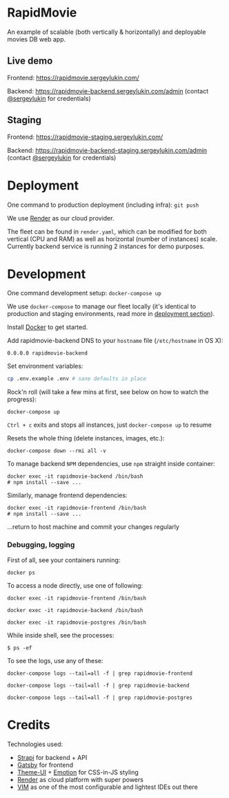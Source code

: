 # RapidMovie

An example of scalable (both vertically & horizontally) and deployable movies DB web app.

## Live demo

Frontend: https://rapidmovie.sergeylukin.com/

Backend: https://rapidmovie-backend.sergeylukin.com/admin (contact
[@sergeylukin](https://github.com/sergeylukin) for credentials)

## Staging

Frontend: https://rapidmovie-staging.sergeylukin.com/

Backend: https://rapidmovie-backend-staging.sergeylukin.com/admin (contact
[@sergeylukin](https://github.com/sergeylukin) for credentials)

# Deployment

One command to production deployment (including infra): `git push`

We use [Render](https://render.com) as our cloud provider.

The fleet can be found in `render.yaml`, which can be modified for both
vertical (CPU and RAM) as well as horizontal (number of instances) scale.
Currently backend service is running 2 instances for demo purposes.

# Development

One command development setup: `docker-compose up`

We use `docker-compose` to manage our fleet locally (it's identical to
production and staging environments, read more in [deployment section](https://github.com/sergeylukin/rapidmovie#deployment)).

Install [Docker](https://docs.docker.com/get-docker/) to get started.

Add rapidmovie-backend DNS to your `hostname` file (`/etc/hostname` in OS X):

```
0.0.0.0 rapidmovie-backend
```

Set environment variables:

```sh
cp .env.example .env # sane defaults in place
```

Rock'n roll (will take a few mins at first, see below on how to watch the progress):

```
docker-compose up
```

`Ctrl + c` exits and stops all instances, just `docker-compose up` to resume

Resets the whole thing (delete instances, images, etc.):

```
docker-compose down --rmi all -v
```

To manage backend `NPM` dependencies, use `npm` straight inside container:

```
docker exec -it rapidmovie-backend /bin/bash
# npm install --save ...
```

Similarly, manage frontend dependencies:

```
docker exec -it rapidmovie-frontend /bin/bash
# npm install --save ...
```

...return to host machine and commit your changes regularly

### Debugging, logging

First of all, see your containers running:

```
docker ps
```

To access a node directly, use one of following:

```
docker exec -it rapidmovie-frontend /bin/bash
```

```
docker exec -it rapidmovie-backend /bin/bash
```

```
docker exec -it rapidmovie-postgres /bin/bash
```

While inside shell, see the processes:

```
$ ps -ef
```

To see the logs, use any of these:

```
docker-compose logs --tail=all -f | grep rapidmovie-frontend
```

```
docker-compose logs --tail=all -f | grep rapidmovie-backend
```

```
docker-compose logs --tail=all -f | grep rapidmovie-postgres
```

# Credits

Technologies used:

- [Strapi](https://strapi.io/) for backend + API
- [Gatsby](https://www.gatsbyjs.com/) for frontend
- [Theme-UI](https://theme-ui.com/) + [Emotion](https://emotion.sh/) for CSS-in-JS styling
- [Render](https://render.com/) as cloud platform with super powers
- [VIM](https://www.vim.org/) as one of the most configurable and lightest IDEs out there
